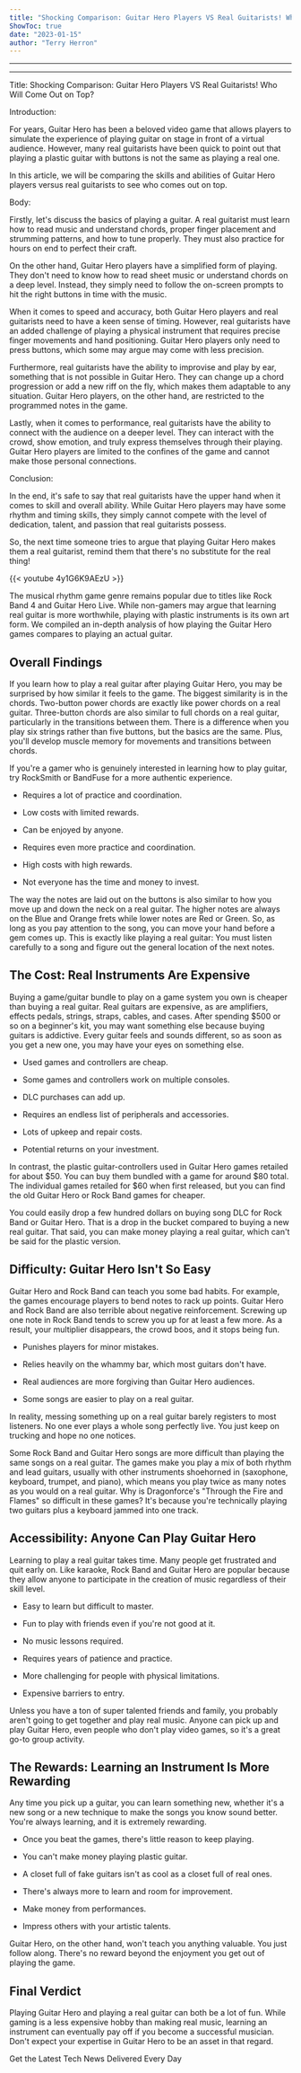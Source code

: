 ```yaml
---
title: "Shocking Comparison: Guitar Hero Players VS Real Guitarists! Who Will Come Out on Top?"
ShowToc: true 
date: "2023-01-15"
author: "Terry Herron"
---
```

*****
---

Title: Shocking Comparison: Guitar Hero Players VS Real Guitarists! Who Will Come Out on Top?

Introduction:

For years, Guitar Hero has been a beloved video game that allows players to simulate the experience of playing guitar on stage in front of a virtual audience. However, many real guitarists have been quick to point out that playing a plastic guitar with buttons is not the same as playing a real one.

In this article, we will be comparing the skills and abilities of Guitar Hero players versus real guitarists to see who comes out on top.

Body:

Firstly, let's discuss the basics of playing a guitar. A real guitarist must learn how to read music and understand chords, proper finger placement and strumming patterns, and how to tune properly. They must also practice for hours on end to perfect their craft.

On the other hand, Guitar Hero players have a simplified form of playing. They don't need to know how to read sheet music or understand chords on a deep level. Instead, they simply need to follow the on-screen prompts to hit the right buttons in time with the music.

When it comes to speed and accuracy, both Guitar Hero players and real guitarists need to have a keen sense of timing. However, real guitarists have an added challenge of playing a physical instrument that requires precise finger movements and hand positioning. Guitar Hero players only need to press buttons, which some may argue may come with less precision.

Furthermore, real guitarists have the ability to improvise and play by ear, something that is not possible in Guitar Hero. They can change up a chord progression or add a new riff on the fly, which makes them adaptable to any situation. Guitar Hero players, on the other hand, are restricted to the programmed notes in the game.

Lastly, when it comes to performance, real guitarists have the ability to connect with the audience on a deeper level. They can interact with the crowd, show emotion, and truly express themselves through their playing. Guitar Hero players are limited to the confines of the game and cannot make those personal connections.

Conclusion:

In the end, it's safe to say that real guitarists have the upper hand when it comes to skill and overall ability. While Guitar Hero players may have some rhythm and timing skills, they simply cannot compete with the level of dedication, talent, and passion that real guitarists possess.

So, the next time someone tries to argue that playing Guitar Hero makes them a real guitarist, remind them that there's no substitute for the real thing!

{{< youtube 4y1G6K9AEzU >}} 




The musical rhythm game genre remains popular due to titles like Rock Band 4 and Guitar Hero Live. While non-gamers may argue that learning real guitar is more worthwhile, playing with plastic instruments is its own art form. We compiled an in-depth analysis of how playing the Guitar Hero games compares to playing an actual guitar.

 
##   Overall Findings  
 

If you learn how to play a real guitar after playing Guitar Hero, you may be surprised by how similar it feels to the game. The biggest similarity is in the chords. Two-button power chords are exactly like power chords on a real guitar. Three-button chords are also similar to full chords on a real guitar, particularly in the transitions between them. There is a difference when you play six strings rather than five buttons, but the basics are the same. Plus, you'll develop muscle memory for movements and transitions between chords.

 
If you're a gamer who is genuinely interested in learning how to play guitar, try RockSmith or BandFuse for a more authentic experience.
 
- Requires a lot of practice and coordination.
 - Low costs with limited rewards.
 - Can be enjoyed by anyone.

 
- Requires even more practice and coordination.
 - High costs with high rewards.
 - Not everyone has the time and money to invest.

 

The way the notes are laid out on the buttons is also similar to how you move up and down the neck on a real guitar. The higher notes are always on the Blue and Orange frets while lower notes are Red or Green. So, as long as you pay attention to the song, you can move your hand before a gem comes up. This is exactly like playing a real guitar: You must listen carefully to a song and figure out the general location of the next notes.

 
##   The Cost: Real Instruments Are Expensive  
 

Buying a game/guitar bundle to play on a game system you own is cheaper than buying a real guitar. Real guitars are expensive, as are amplifiers, effects pedals, strings, straps, cables, and cases. After spending $500 or so on a beginner's kit, you may want something else because buying guitars is addictive. Every guitar feels and sounds different, so as soon as you get a new one, you may have your eyes on something else.

 
- Used games and controllers are cheap.
 - Some games and controllers work on multiple consoles.
 - DLC purchases can add up.

 
- Requires an endless list of peripherals and accessories.
 - Lots of upkeep and repair costs.
 - Potential returns on your investment.

 

In contrast, the plastic guitar-controllers used in Guitar Hero games retailed for about $50. You can buy them bundled with a game for around $80 total. The individual games retailed for $60 when first released, but you can find the old Guitar Hero or Rock Band games for cheaper.

 

You could easily drop a few hundred dollars on buying song DLC for Rock Band or Guitar Hero. That is a drop in the bucket compared to buying a new real guitar. That said, you can make money playing a real guitar, which can't be said for the plastic version.

 
##   Difficulty: Guitar Hero Isn't So Easy  
 

Guitar Hero and Rock Band can teach you some bad habits. For example, the games encourage players to bend notes to rack up points. Guitar Hero and Rock Band are also terrible about negative reinforcement. Screwing up one note in Rock Band tends to screw you up for at least a few more. As a result, your multiplier disappears, the crowd boos, and it stops being fun.

 
- Punishes players for minor mistakes.
 - Relies heavily on the whammy bar, which most guitars don't have.

 
- Real audiences are more forgiving than Guitar Hero audiences.
 - Some songs are easier to play on a real guitar.

 

In reality, messing something up on a real guitar barely registers to most listeners. No one ever plays a whole song perfectly live. You just keep on trucking and hope no one notices.

 

Some Rock Band and Guitar Hero songs are more difficult than playing the same songs on a real guitar. The games make you play a mix of both rhythm and lead guitars, usually with other instruments shoehorned in (saxophone, keyboard, trumpet, and piano), which means you play twice as many notes as you would on a real guitar. Why is Dragonforce's "Through the Fire and Flames" so difficult in these games? It's because you're technically playing two guitars plus a keyboard jammed into one track.

 
##   Accessibility: Anyone Can Play Guitar Hero  
 

Learning to play a real guitar takes time. Many people get frustrated and quit early on. Like karaoke, Rock Band and Guitar Hero are popular because they allow anyone to participate in the creation of music regardless of their skill level.

 
- Easy to learn but difficult to master.
 - Fun to play with friends even if you're not good at it.
 - No music lessons required.

 
- Requires years of patience and practice.
 - More challenging for people with physical limitations.
 - Expensive barriers to entry.

 

Unless you have a ton of super talented friends and family, you probably aren't going to get together and play real music. Anyone can pick up and play Guitar Hero, even people who don't play video games, so it's a great go-to group activity.

 
##   The Rewards: Learning an Instrument Is More Rewarding  
 

Any time you pick up a guitar, you can learn something new, whether it's a new song or a new technique to make the songs you know sound better. You're always learning, and it is extremely rewarding.

 
- Once you beat the games, there's little reason to keep playing.
 - You can't make money playing plastic guitar.
 - A closet full of fake guitars isn't as cool as a closet full of real ones.

 
- There's always more to learn and room for improvement.
 - Make money from performances.
 - Impress others with your artistic talents.

 

Guitar Hero, on the other hand, won't teach you anything valuable. You just follow along. There's no reward beyond the enjoyment you get out of playing the game.

 
##   Final Verdict  
 

Playing Guitar Hero and playing a real guitar can both be a lot of fun. While gaming is a less expensive hobby than making real music, learning an instrument can eventually pay off if you become a successful musician. Don't expect your expertise in Guitar Hero to be an asset in that regard.

 

Get the Latest Tech News Delivered Every Day




